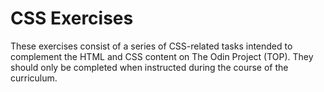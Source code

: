 # CSS Exercises
These exercises consist of a series of CSS-related tasks intended to complement the HTML and CSS content on The Odin Project (TOP). They should only be completed when instructed during the course of the curriculum.
